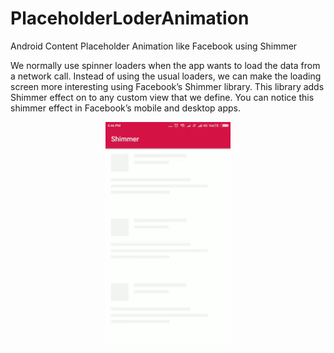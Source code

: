 # PlaceholderLoderAnimation
Android Content Placeholder Animation like Facebook using Shimmer

We normally use spinner loaders when the app wants to load the data from a network call. Instead of using the usual loaders, we can make the loading screen more interesting using Facebook’s Shimmer library. This library adds Shimmer effect on to any custom view that we define. You can notice this shimmer effect in Facebook’s mobile and desktop apps.

<p align="center">
  <img src="https://raw.githubusercontent.com/appsfeature/PlaceholderLoderAnimation/master/screenshots/shimmer_screen.gif" alt="Preview 1" width="200" /> 
</p>
